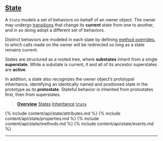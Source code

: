 ## [State](#state)

A `State` models a set of behaviors on behalf of an owner object. The owner may undergo [transitions](/docs/#concepts--transitions) that change its **current** state from one to another, and in so doing adopt a different set of behaviors.

Distinct behaviors are modeled in each state by defining [method overrides](/docs/#concepts--methods), to which calls made on the owner will be redirected so long as a state remains current.

States are structured as a rooted tree, where **substates** inherit from a single **superstate**. While a substate is current, it and all of its ancestor superstates are **active**.

In addition, a state also recognizes the owner object’s prototypal inheritance, identifying an identically named and positioned state in the prototype as its **protostate**. Stateful behavior is inherited from protostates first, then from superstates.

> [**Overview**](/docs/#overview)
> [States](/docs/#concepts--states)
> [Inheritance](/docs/#concepts--inheritance)
> [`State`](/source/#state)

<div class="local-toc"></div>

{% include content/api/state/attributes.md %}
{% include content/api/state/properties.md %}
{% include content/api/state/methods.md %}
{% include content/api/state/events.md %}

* * *
